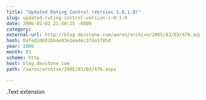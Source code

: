 ```yaml
---
title: "Updated Rating Control (Version 1.0.1.0)"
slug: updated-rating-control-version-1-0-1-0
date: 2006-01-02 21:50:25 -0600
category: 
external-url: http://blog.devstone.com/aaron/archive/2005/03/03/476.aspx
hash: 0afed1d681bb4e83e1ea4ec3f4a5f85d
year: 2006
month: 01
scheme: http
host: blog.devstone.com
path: /aaron/archive/2005/03/03/476.aspx

---
```


.Text extension
